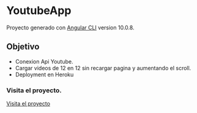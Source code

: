 # YoutubeApp

Proyecto generado con [Angular CLI](https://github.com/angular/angular-cli) version 10.0.8.

## Objetivo
+ Conexion Api Youtube.
+ Cargar videos de 12 en 12 sin recargar pagina y aumentando el scroll.
+ Deployment en Heroku

### Visita el proyecto.

[Visita el proyecto](https://appyoutube2.herokuapp.com/)



